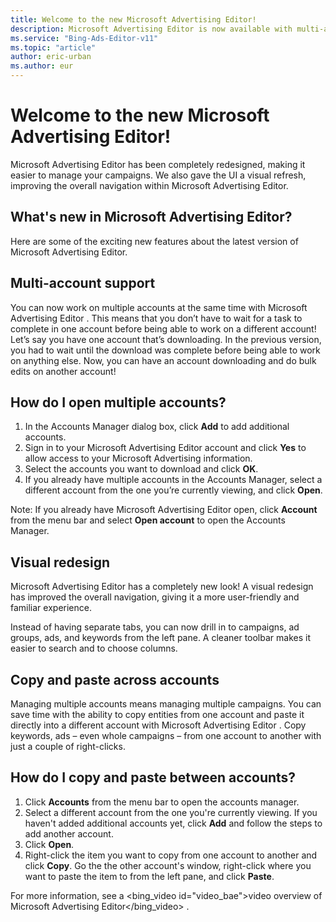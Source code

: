 ```yaml
---
title: Welcome to the new Microsoft Advertising Editor!
description: Microsoft Advertising Editor is now available with multi-account support, a visual redesign, and more.
ms.service: "Bing-Ads-Editor-v11"
ms.topic: "article"
author: eric-urban
ms.author: eur
---
```


# Welcome to the new Microsoft Advertising Editor!

Microsoft Advertising Editor has been completely redesigned, making it easier to manage your campaigns. We also gave the UI a visual refresh, improving the overall navigation within Microsoft Advertising Editor.

## What's new in Microsoft Advertising Editor?

Here are some of the exciting new features about the latest version of Microsoft Advertising Editor.

## Multi-account support
You can now work on multiple accounts at the same time with Microsoft Advertising Editor . This means that you don’t have to wait for a task to complete in one account before being able to work on a different account! Let’s say you have one account that’s downloading. In the previous version, you had to wait until the download was complete before being able to work on anything else. Now, you can have an account downloading and do bulk edits on another account!

## How do I open multiple accounts?

1. In the Accounts Manager dialog box, click **Add** to add additional accounts.
1. Sign in to your Microsoft Advertising Editor account and click **Yes** to allow access to your Microsoft Advertising information.
1. Select the accounts you want to download and click **OK**.
1. If you already have multiple accounts in the Accounts Manager, select a different account from the one you’re currently viewing, and click **Open**.

Note: If you already have Microsoft Advertising Editor open, click **Account** from the menu bar and select **Open account** to open the Accounts Manager.

## Visual redesign
Microsoft Advertising Editor has a completely new look! A visual redesign has improved the overall navigation, giving it a more user-friendly and familiar experience.

Instead of having separate tabs, you can now drill in to campaigns, ad groups, ads, and keywords from the left pane. A cleaner toolbar makes it easier to search and to choose columns.

## Copy and paste across accounts
Managing multiple accounts means managing multiple campaigns. You can save time with the ability to copy entities from one account and paste it directly into a different account with Microsoft Advertising Editor . Copy keywords, ads – even whole campaigns – from one account to another with just a couple of right-clicks.

## How do I copy and paste between accounts?

1. Click **Accounts** from the menu bar to open the accounts manager.
1. Select a different account from the one you're currently viewing. If you haven't added additional accounts yet, click **Add** and follow the steps to add another account.
1. Click **Open**.
1. Right-click the item you want to copy from one account to another and click **Copy**. Go the the other account's window, right-click where you want to paste the item to from the left pane, and click **Paste**.

For more information, see a
<bing_video id="video_bae">video overview of Microsoft Advertising Editor</bing_video>
.


